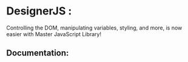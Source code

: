 # DesignerJS :
Controlling the DOM, manipulating variables, styling, and more, is now easier with Master JavaScript Library! 

## Documentation:
